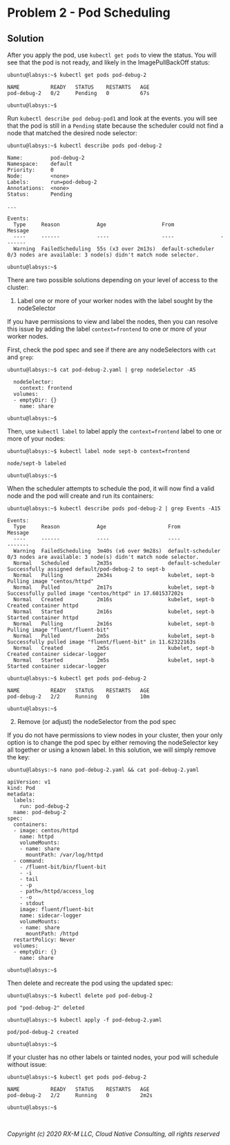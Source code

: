# Problem 2 - Pod Scheduling


## Solution

After you apply the pod, use `kubectl get pods` to view the status. You will see that the pod is not ready, and likely
in the ImagePullBackOff status:

```
ubuntu@labsys:~$ kubectl get pods pod-debug-2

NAME          READY   STATUS    RESTARTS   AGE
pod-debug-2   0/2     Pending   0          67s

ubuntu@labsys:~$
```

Run `kubectl describe pod debug-pod1` and look at the events. you will see that the pod is still in a `Pending` state
because the scheduler could not find a node that matched the desired node selector:

```
ubuntu@labsys:~$ kubectl describe pods pod-debug-2

Name:         pod-debug-2
Namespace:    default
Priority:     0
Node:         <none>
Labels:       run=pod-debug-2
Annotations:  <none>
Status:       Pending

...

Events:
  Type     Reason            Age                  From               Message
  ----     ------            ----                 ----               -------
  Warning  FailedScheduling  55s (x3 over 2m13s)  default-scheduler  0/3 nodes are available: 3 node(s) didn't match node selector.

ubuntu@labsys:~$
```

There are two possible solutions depending on your level of access to the cluster:

1. Label one or more of your worker nodes with the label sought by the nodeSelector

If you have permissions to view and label the nodes, then you can resolve this issue by adding the label
`context=frontend` to one or more of your worker nodes.

First, check the pod spec and see if there are any nodeSelectors with `cat` and `grep`:

```
ubuntu@labsys:~$ cat pod-debug-2.yaml | grep nodeSelector -A5

  nodeSelector:
    context: frontend
  volumes:
  - emptyDir: {}
    name: share

ubuntu@labsys:~$
```

Then, use `kubectl label` to label apply the `context=frontend` label to one or more of your nodes:

```
ubuntu@labsys:~$ kubectl label node sept-b context=frontend

node/sept-b labeled

ubuntu@labsys:~$
```

When the scheduler attempts to schedule the pod, it will now find a valid node and the pod will create and run its
containers:

```
ubuntu@labsys:~$ kubectl describe pods pod-debug-2 | grep Events -A15

Events:
  Type     Reason            Age                    From               Message
  ----     ------            ----                   ----               -------
  Warning  FailedScheduling  3m40s (x6 over 9m28s)  default-scheduler  0/3 nodes are available: 3 node(s) didn't match node selector.
  Normal   Scheduled         2m35s                  default-scheduler  Successfully assigned default/pod-debug-2 to sept-b
  Normal   Pulling           2m34s                  kubelet, sept-b    Pulling image "centos/httpd"
  Normal   Pulled            2m17s                  kubelet, sept-b    Successfully pulled image "centos/httpd" in 17.601537202s
  Normal   Created           2m16s                  kubelet, sept-b    Created container httpd
  Normal   Started           2m16s                  kubelet, sept-b    Started container httpd
  Normal   Pulling           2m16s                  kubelet, sept-b    Pulling image "fluent/fluent-bit"
  Normal   Pulled            2m5s                   kubelet, sept-b    Successfully pulled image "fluent/fluent-bit" in 11.62322163s
  Normal   Created           2m5s                   kubelet, sept-b    Created container sidecar-logger
  Normal   Started           2m5s                   kubelet, sept-b    Started container sidecar-logger

ubuntu@labsys:~$ kubectl get pods pod-debug-2

NAME          READY   STATUS    RESTARTS   AGE
pod-debug-2   2/2     Running   0          10m

ubuntu@labsys:~$
```

2. Remove (or adjust) the nodeSelector from the pod spec

If you do not have permissions to view nodes in your cluster, then your only option is to change the pod spec by either
removing the nodeSelector key all together or using a known label. In this solution, we will simply remove the key:

```
ubuntu@labsys:~$ nano pod-debug-2.yaml && cat pod-debug-2.yaml

apiVersion: v1
kind: Pod
metadata:
  labels:
    run: pod-debug-2
  name: pod-debug-2
spec:
  containers:
  - image: centos/httpd
    name: httpd
    volumeMounts:
    - name: share
      mountPath: /var/log/httpd
  - command:
    - /fluent-bit/bin/fluent-bit
    - -i
    - tail
    - -p
    - path=/httpd/access_log
    - -o
    - stdout
    image: fluent/fluent-bit
    name: sidecar-logger
    volumeMounts:
    - name: share
      mountPath: /httpd
  restartPolicy: Never
  volumes:
  - emptyDir: {}
    name: share

ubuntu@labsys:~$
```

Then delete and recreate the pod using the updated spec:

```
ubuntu@labsys:~$ kubectl delete pod pod-debug-2

pod "pod-debug-2" deleted

ubuntu@labsys:~$ kubectl apply -f pod-debug-2.yaml

pod/pod-debug-2 created

ubuntu@labsys:~$
```

If your cluster has no other labels or tainted nodes, your pod will schedule without issue:

```
ubuntu@labsys:~$ kubectl get pods pod-debug-2

NAME          READY   STATUS    RESTARTS   AGE
pod-debug-2   2/2     Running   0          2m2s

ubuntu@labsys:~$
```

<br>

_Copyright (c) 2020 RX-M LLC, Cloud Native Consulting, all rights reserved_

[RX-M LLC]: https://rx-m.io/rxm-cnc.svg "RX-M LLC"
